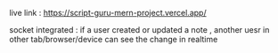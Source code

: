 live link : https://script-guru-mern-project.vercel.app/

socket integrated : if a user created or updated a note , another uesr in other tab/browser/device can see the change in realtime
